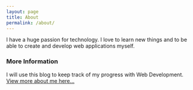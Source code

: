 ```yaml
---
layout: page
title: About
permalink: /about/
---
```


I have a huge passion for technology. I love to learn new things and to be able to create and develop web applications myself.

### More Information

I will use this blog to keep track of my progress with Web Development. [View more about me here...](https://jackwebdev.github.io/A-Brief-Introduction/)

